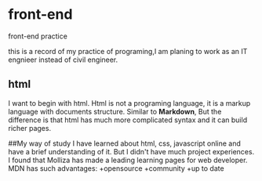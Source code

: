 # front-end
front-end practice

this is a record of my practice of programing,I am planing to work as an IT engnieer instead of civil engineer.
## html
I want to begin with html. Html is not a programing language, it is a markup language with documents structure. Similar to **Markdown**, But the difference is that html has much more complicated syntax and it can build richer pages.

##My way of study
I have learned about html, css, javascript online and have a brief understanding of it. But I didn't have much project experiences. I found that Molliza has made a leading learning pages for web developer. MDN has such advantages:
+opensource
+community
+up to date
